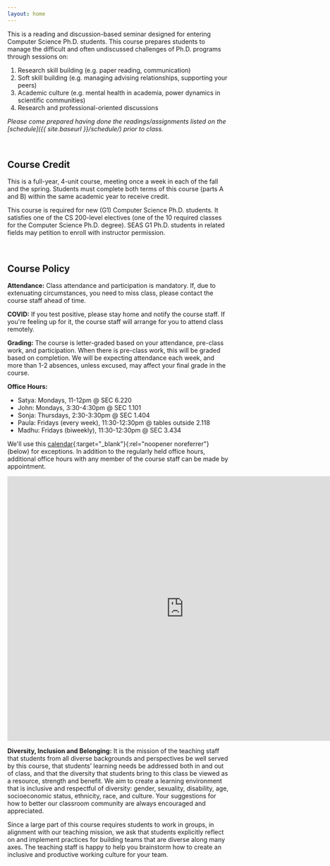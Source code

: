```yaml
---
layout: home
---
```



This is a reading and discussion-based seminar designed for entering Computer Science Ph.D. students. This course prepares students to manage the difficult and often undiscussed challenges of Ph.D. programs through sessions on:
1. Research skill building (e.g. paper reading, communication) 
2. Soft skill building (e.g. managing advising relationships, supporting your peers)
3. Academic culture (e.g. mental health in academia, power dynamics in scientific communities)
4. Research and professional-oriented discussions 

*Please come prepared having done the readings/assignments listed on the [schedule]({{ site.baseurl }}/schedule/) prior to class.*

<br/>

## Course Credit

This is a full-year, 4-unit course, meeting once a week in each of the fall and the spring. Students must complete both terms of this course (parts A and B) within the same academic year to receive credit.
    
This course is required for new (G1) Computer Science Ph.D. students. It satisfies one of the CS 200-level electives (one of the 10 required classes for the Computer Science Ph.D. degree). SEAS G1 Ph.D. students in related fields may petition to enroll with instructor permission.

<br/>

## Course Policy

**Attendance:** Class attendance and participation is mandatory. If, due to extenuating circumstances, you need to miss class, please contact the course staff ahead of time. 

**COVID:** If you test positive, please stay home and notify the course staff. If you're feeling up for it, the course staff will arrange for you to attend class remotely.

**Grading:** The course is letter-graded based on your attendance, pre-class work, and participation. When there is pre-class work, this will be graded based on completion. We will be expecting attendance each week, and more than 1-2 absences, unless excused, may affect your final grade in the course.

**Office Hours:** 
* Satya: Mondays, 11-12pm @ SEC 6.220
* John: Mondays, 3:30-4:30pm @ SEC 1.101
* Sonja: Thursdays, 2:30-3:30pm @ SEC 1.404
* Paula: Fridays (every week), 11:30-12:30pm @ tables outside 2.118
* Madhu: Fridays (biweekly), 11:30-12:30pm @ SEC 3.434


We'll use this [calendar](https://calendar.google.com/calendar/embed?src=c_950c94ad68f472b1cb39cf8a7d4680a12e845d4147f857d1f7396292363603de%40group.calendar.google.com&ctz=America%2FNew_York){:target="_blank"}{:rel="noopener noreferrer"} (below) for exceptions.
In addition to the regularly held office hours, additional office hours with any member of the course staff can be made by appointment. 

<iframe src="https://calendar.google.com/calendar/embed?src=c_950c94ad68f472b1cb39cf8a7d4680a12e845d4147f857d1f7396292363603de%40group.calendar.google.com&ctz=America%2FNew_York" style="border: 0" width="800" height="600" frameborder="0" scrolling="no"></iframe>
<br/>


**Diversity, Inclusion and Belonging:** It is the mission of the teaching staff that students from all diverse backgrounds and perspectives be well served by this course, that students’ learning needs be addressed both in and out of class, and that the diversity that students bring to this class be viewed as a resource, strength and benefit. We aim to create a learning environment that is inclusive and respectful of diversity: gender, sexuality, disability, age, socioeconomic status, ethnicity, race, and culture. Your suggestions for how to better our classroom community are always encouraged and appreciated.

Since a large part of this course requires students to work in groups, in alignment with our teaching mission, we ask that students explicitly reflect on and implement practices for building teams that are diverse along many axes. The teaching staff is happy to help you brainstorm how to create an inclusive and productive working culture for your team. 
